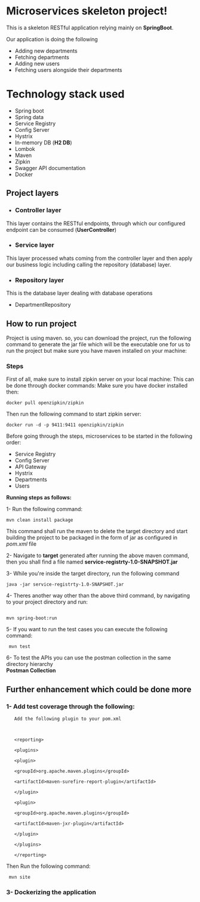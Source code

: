 
# Microservices skeleton project!

  

This is a skeleton RESTful application relying mainly on **SpringBoot**.

Our application is doing the following

- Adding new departments 
-  Fetching departments 
- Adding new users 
- Fetching users alongside their departments        


  
  

# Technology stack used

  

- Spring boot
- Spring data
- Service Registry
- Config Server
- Hystrix 
- In-memory DB (**H2 DB**)
- Lombok
- Maven
- Zipkin
- Swagger API documentation
- Docker

  

## Project layers

  

-  ### Controller layer

This layer contains the RESTful endpoints, through which our configured endpoint can be consumed (**UserController**)

  

-  ### Service layer

This layer processed whats coming from the controller layer and then apply our business logic including calling the repository (database) layer.

  

-  ### Repository layer

This is the database layer dealing with database operations

- DepartmentRepository

## How to run project

  

Project is using maven. so, you can download the project, run the following command to generate the jar file which will be the executable one for us to run the project but make sure you have maven installed on your machine:

  

### Steps

First of all, make sure to install zipkin server on your local machine: 
This can be done through docker commands:
Make sure you have docker installed then:
```
docker pull openzipkin/zipkin
```

Then run the following command to start zipkin server: 
```
docker run -d -p 9411:9411 openzipkin/zipkin
```

Before going through the steps, microservices to be started in the following order:

- Service Registry
- Config Server
- API Gateway
- Hystrix
- Departments 
- Users

**Running steps as follows:**

1- Run the following command:
```
mvn clean install package
```

This command shall run the maven to delete the target directory and start building the project to be packaged in the form of jar as configured in *pom.xml* file

  

2- Navigate to **target** generated after running the above maven command, then you shall find a file named **service-registrty-1.0-SNAPSHOT.jar**

  

3- While you're inside the target directory, run the following command

  
```
java -jar service-registrty-1.0-SNAPSHOT.jar
```


  

4- Theres another way other than the above third command, by navigating to your project directory and run:

```

mvn spring-boot:run

```

  

5- If you want to run the test cases you can execute the following command:

  

     mvn test

6- To test the APIs you can use the postman collection in the same directory hierarchy              
           **Postman Collection**

  

## Further enhancement which could be done more

  

### 1- Add test coverage through the following:

       Add the following plugin to your pom.xml

  

       <reporting>

       <plugins>

       <plugin>

       <groupId>org.apache.maven.plugins</groupId>

       <artifactId>maven-surefire-report-plugin</artifactId>

       </plugin>

       <plugin>

       <groupId>org.apache.maven.plugins</groupId>

       <artifactId>maven-jxr-plugin</artifactId>

       </plugin>

       </plugins>

       </reporting>

  
  

  Then Run the following command:

  

     mvn site


### 3- Dockerizing the application